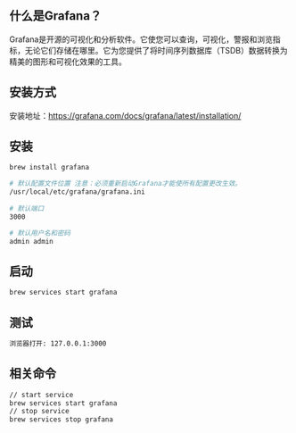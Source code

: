 ## 什么是Grafana？

Grafana是开源的可视化和分析软件。它使您可以查询，可视化，警报和浏览指标，无论它们存储在哪里。它为您提供了将时间序列数据库（TSDB）数据转换为精美的图形和可视化效果的工具。



## 安装方式

安装地址：https://grafana.com/docs/grafana/latest/installation/


## 安装

```bash
brew install grafana
```

```bash
# 默认配置文件位置 注意：必须重新启动Grafana才能使所有配置更改生效。
/usr/local/etc/grafana/grafana.ini
 
# 默认端口
3000

# 默认用户名和密码
admin admin
```



## 启动

```bash
brew services start grafana
```



## 测试

```bash
浏览器打开: 127.0.0.1:3000
```



## 相关命令

```bash
// start service
brew services start grafana
// stop service
brew services stop grafana
```

